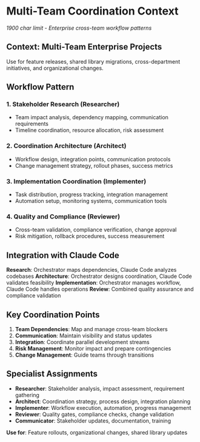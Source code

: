 # Multi-Team Coordination Context

*1900 char limit - Enterprise cross-team workflow patterns*

## Context: Multi-Team Enterprise Projects
Use for feature releases, shared library migrations, cross-department initiatives, and organizational changes.

## Workflow Pattern

### 1. Stakeholder Research (Researcher)
- Team impact analysis, dependency mapping, communication requirements
- Timeline coordination, resource allocation, risk assessment

### 2. Coordination Architecture (Architect)
- Workflow design, integration points, communication protocols
- Change management strategy, rollout phases, success metrics

### 3. Implementation Coordination (Implementer)
- Task distribution, progress tracking, integration management
- Automation setup, monitoring systems, communication tools

### 4. Quality and Compliance (Reviewer)
- Cross-team validation, compliance verification, change approval
- Risk mitigation, rollback procedures, success measurement

## Integration with Claude Code

**Research**: Orchestrator maps dependencies, Claude Code analyzes codebases
**Architecture**: Orchestrator designs coordination, Claude Code validates feasibility
**Implementation**: Orchestrator manages workflow, Claude Code handles operations
**Review**: Combined quality assurance and compliance validation

## Key Coordination Points
1. **Team Dependencies**: Map and manage cross-team blockers
2. **Communication**: Maintain visibility and status updates
3. **Integration**: Coordinate parallel development streams
4. **Risk Management**: Monitor impact and prepare contingencies
5. **Change Management**: Guide teams through transitions

## Specialist Assignments
- **Researcher**: Stakeholder analysis, impact assessment, requirement gathering
- **Architect**: Coordination strategy, process design, integration planning
- **Implementer**: Workflow execution, automation, progress management
- **Reviewer**: Quality gates, compliance checks, change validation
- **Communicator**: Stakeholder updates, documentation, training

**Use for**: Feature rollouts, organizational changes, shared library updates
